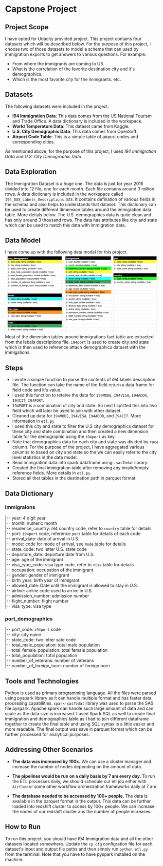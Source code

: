 # Capstone Project

## Project Scope
I have opted for Udacity provided project. This project contains four datasets which will be described below. For the purpose of this project, I choose two of those datasets to model a schema that can used by immigration exports to get answers to various questions. For example:
 - From where the immigrants are coming to US.
 - What is the correlation of the favorite destination city and it's demographics.
 - Which is the most favorite city for the immigrants. etc.

## Datasets
The following datasets were included in the project.
- **I94 Immigration Data**: This data comes from the US National Tourism and Trade Office. A data dictionary is included in the workspace.
- **World Temperature Data**: This dataset came from Kaggle.
- **U.S. City Demographic Data**: This data comes from OpenSoft.
- **Airport Code Table**: This is a simple table of airport codes and corresponding cities.

As mentioned above, for the purpose of this project, I used *I94 Immigration Data* and *U.S. City Demographic Data*

## Data Exploration
The Immigration Dataset is a huge one. The data is just for year 2016 divided into 12 file, one for each month. Each file contains around 3 million rows. A data dictionary is included in the workspace called `I94_SAS_Labels_Descriptions.SAS`. It contains defination of various fields in the schema and also helps to understands that dataset. This dictionary can be used to create different dimension tables around the immigration data table. More detials below.
The U.S. demographics data is quite clean and has only around 3 thousand rows. The data has attributes like city and state which can be used to match this data with immigration data.

## Data Model
I have come up with the following data model for this project.
![Data Model](data_model_capstone.png)
Most of the dimension tables around immigrations fact table are extracted from the labels descriptions file. `i94port` is used to create city and state which is then used to reference attach demographics dataset with the immigations.

## Steps
- I wrote a simple function to parse the contents of i94 labels description file. The function can take the name of the field return a data frame for field code and it's value.
- I used this function to reteive the data for `I94MODE`, `I94VISA`, `I94ADDR`, `I94CIT`, `I94PORT`.
- `I94PORT` is a combination of city and state. So next I splitted this into two field which will later be used to join with other dataset.
- Cleaned up data for `I94MODE`, `I94VISA`, `I94ADDR`, and `I94CIT`. More information in `etl.py`
- I used this city and state to filter the U.S city demographics dataset for these city and state combination and then created a new dimension table for the demographic using the `i94port` as key.
- Note that demographics data for each city and state was divided by `race` column. For the purpose of the project, I have aggregated various columns to based on city and state so the we can easily refer to the city level statistics in the data model.
- Read immigration data into spark dataframe using `.sas7bdat` library.
- Created the final immigration table after removing any invalid/empty reference fields. More details in `etl.py`.
- Stored all thet tables in the destination path in parquet format.

## Data Dictionary
### immigraions
|-- year: 4 digit year<br />
|-- month: numeric month<br />
|-- residence_country: i94 country code, refer to `country` table for details<br />
|-- port: `i94port` code, reference `port` table for details of each code<br />
|-- arrival_date: date of arrival in U.S.<br />
|-- mode: code for mode of arrival, see `mode` table for details<br />
|-- state_code: two letter U.S. state code<br />
|-- departure_date: departure date from U.S.<br />
|-- age: age of the immigrant<br />
|-- visa_type_code: visa type code, refer to `visa` table for details<br />
|-- occupation: occupation of the immigrant<br />
|-- gender: gender of immigrant<br />
|-- birth_year: birth year of immigrant<br />
|-- allowed_date: Date until the immigrant is allowed to stay in U.S.<br />
|-- airline: airline code used to arrive in U.S.<br />
|-- admission_number: admission number<br />
|-- flight_number: flight number<br />
|-- visa_type: visa type<br />

### port_demographics
|-- port_code: `i94port` code<br />
|-- city: city name<br />
|-- state_code: two letter sate code<br />
|-- total_male_population: total male population<br />
|-- total_female_population: total female population<br />
|-- total_population: total population<br />
|-- number_of_veterans: number of veterans<br />
|-- number_of_foreign_born: number of foreign born<br />

## Tools and Technologies
Python is used as primary programming language. All the files were parsed using pyspark library as it can handle multiple format and has faster data processing capabilities. `spark-sas7bdat` library was used to parse the SAS file pyspark. Apache spark can handle such large amount of data and can scale as the data size is increased. I used Spark SQL as well to create final immigration and demographics table as I had to join different dataframe together to create the final table and using SQL syntax is a little easier and more readable. The final output was save in parquet format which can be further processed for analytical purposes.

## Addressing Other Scenarios
- **The data was increased by 100x.**
We can use a cluster manager and increase the number of nodes depending on the amount of data.

- **The pipelines would be run on a daily basis by 7 am every day.**
To run the ETL processes daily, we should schedule our etl job either with `Airflow` or some other workflow orchestration frameworks daily at 7 am.

- **The database needed to be accessed by 100+ people.**
The data is available in the parquet format in the output. This data can be further loaded into redshift cluster to access by 100+ people. We can increase the nodes of our redshift cluster ans the number of people increases.

## How to Run
To run this project, you should have I94 Immigration data and all the other datasets located somewhere. Update the `cp.cfg` configration file for each dataset's input and output file paths and then simply run `python etl.py` from the terminal. Note that you have to have pyspark installed on the machine.
